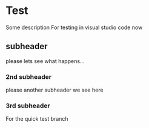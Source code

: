 # Test

Some description For testing in visual studio code now

## subheader

please lets see what happens... 


### 2nd subheader

please another subheader we see here

### 3rd subheader

For the quick test branch